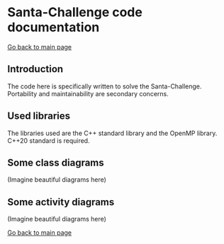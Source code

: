 # Santa-Challenge code documentation

<a href="../../index.html">Go back to main page</a>

## Introduction

The code here is specifically written to solve the Santa-Challenge. Portability and maintainability are secondary concerns.

## Used libraries
The libraries used are the C++ standard library and the OpenMP library. C++20 standard is required.


## Some class diagrams
(Imagine beautiful diagrams here)

## Some activity diagrams
(Imagine beautiful diagrams here)


<a href="../../index.html">Go back to main page</a>